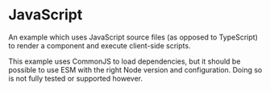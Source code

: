# JavaScript

An example which uses JavaScript source files (as opposed to TypeScript) to
render a component and execute client-side scripts.

This example uses CommonJS to load dependencies, but it should be possible to
use ESM with the right Node version and configuration. Doing so is not fully
tested or supported however.
